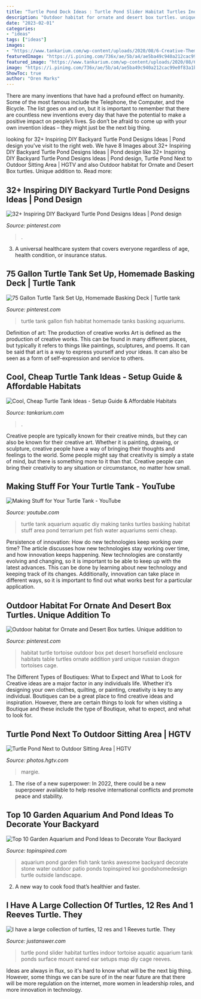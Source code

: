 ```yaml
---
title: "Turtle Pond Dock Ideas : Turtle Pond Slider Habitat Turtles Indoor Tortoise Aquatic Aquarium Tank Ponds Surface Mount Eared Ear Setups Map Diy Cage Reeves"
description: "Outdoor habitat for ornate and desert box turtles. unique addition to"
date: "2023-02-01"
categories:
- "ideas"
tags: ["ideas"]
images:
- "https://www.tankarium.com/wp-content/uploads/2020/08/6-Creative-Themed-Turtle-Aquarium.jpg"
featuredImage: "https://i.pinimg.com/736x/ae/5b/a4/ae5ba49c940a212cac99e0f83a1b9398.jpg"
featured_image: "https://www.tankarium.com/wp-content/uploads/2020/08/6-Creative-Themed-Turtle-Aquarium.jpg"
image: "https://i.pinimg.com/736x/ae/5b/a4/ae5ba49c940a212cac99e0f83a1b9398.jpg"
ShowToc: true
author: "Oren Marks"
---
```



There are many inventions that have had a profound effect on humanity. Some of the most famous include the Telephone, the Computer, and the Bicycle. The list goes on and on, but it is important to remember that there are countless new inventions every day that have the potential to make a positive impact on people’s lives. So don’t be afraid to come up with your own invention ideas – they might just be the next big thing.

	

		
looking for 32+ Inspiring DIY Backyard Turtle Pond Designs Ideas | Pond design you've visit to the right web. We have 8 Images about 32+ Inspiring DIY Backyard Turtle Pond Designs Ideas | Pond design like 32+ Inspiring DIY Backyard Turtle Pond Designs Ideas | Pond design, Turtle Pond Next to Outdoor Sitting Area | HGTV and also Outdoor habitat for Ornate and Desert Box turtles. Unique addition to. Read more:
		
    
## 32+ Inspiring DIY Backyard Turtle Pond Designs Ideas | Pond Design

<img loading=lazy src="https://i.pinimg.com/736x/ae/5b/a4/ae5ba49c940a212cac99e0f83a1b9398.jpg" onerror="this.onerror=null;this.src='https://tse2.mm.bing.net/th?id=OIP.e_6SeGNc_MqaJYmKdV1BKAHaFj&amp;pid=15.1';" alt="32+ Inspiring DIY Backyard Turtle Pond Designs Ideas | Pond design">

_Source: pinterest.com_

>. 

	

3. A universal healthcare system that covers everyone regardless of age, health condition, or insurance status.

    
## 75 Gallon Turtle Tank Set Up, Homemade Basking Deck | Turtle Tank

<img loading=lazy src="https://i.pinimg.com/736x/52/43/63/5243636cba88db7e048687ad0abb379a--turtle-tanks-pet-turtle.jpg" onerror="this.onerror=null;this.src='https://tse4.mm.bing.net/th?id=OIP.yBnISqtZv0Je7Y9xLwZg3AHaFj&amp;pid=15.1';" alt="75 Gallon Turtle Tank Set Up, Homemade Basking Deck | Turtle tank">

_Source: pinterest.com_

>turtle tank gallon fish habitat homemade tanks basking aquariums. 

	

Definition of art: The production of creative works
Art is defined as the production of creative works. This can be found in many different places, but typically it refers to things like paintings, sculptures, and poems. It can be said that art is a way to express yourself and your ideas. It can also be seen as a form of self-expression and service to others.

    
## Cool, Cheap Turtle Tank Ideas - Setup Guide &amp; Affordable Habitats

<img loading=lazy src="https://www.tankarium.com/wp-content/uploads/2020/08/6-Creative-Themed-Turtle-Aquarium.jpg" onerror="this.onerror=null;this.src='https://tse3.mm.bing.net/th?id=OIP.V4uQd_emicWRKW4QfmP8lAHaHa&amp;pid=15.1';" alt="Cool, Cheap Turtle Tank Ideas - Setup Guide &amp; Affordable Habitats">

_Source: tankarium.com_

>. 

	

Creative people are typically known for their creative minds, but they can also be known for their creative art. Whether it is painting, drawing, or sculpture, creative people have a way of bringing their thoughts and feelings to the world. Some people might say that creativity is simply a state of mind, but there is something more to it than that. Creative people can bring their creativity to any situation or circumstance, no matter how small.

    
## Making Stuff For Your Turtle Tank - YouTube

<img loading=lazy src="https://i.ytimg.com/vi/sQDepqFLpF4/maxresdefault.jpg" onerror="this.onerror=null;this.src='https://tse4.mm.bing.net/th?id=OIP.TqWDwxOjQ3uVzFF4oKKwJAHaEK&amp;pid=15.1';" alt="Making Stuff for Your Turtle Tank - YouTube">

_Source: youtube.com_

>turtle tank aquarium aquatic diy making tanks turtles basking habitat stuff area pond terrarium pet fish water aquariums semi cheap. 

	

Persistence of innovation: How do new technologies keep working over time?
The article discusses how new technologies stay working over time, and how innovation keeps happening. New technologies are constantly evolving and changing, so it is important to be able to keep up with the latest advances. This can be done by learning about new technology and keeping track of its changes. Additionally, innovation can take place in different ways, so it is important to find out what works best for a particular application.

    
## Outdoor Habitat For Ornate And Desert Box Turtles. Unique Addition To

<img loading=lazy src="https://i.pinimg.com/736x/d5/74/e1/d574e1fbdf760ed7c0d0635af8c91008--turtle-habitat-pet-turtle.jpg" onerror="this.onerror=null;this.src='https://tse4.mm.bing.net/th?id=OIP.R_EN6rkQxNQV2Ief4YHeowHaFj&amp;pid=15.1';" alt="Outdoor habitat for Ornate and Desert Box turtles. Unique addition to">

_Source: pinterest.com_

>habitat turtle tortoise outdoor box pet desert horsefield enclosure habitats table turtles ornate addition yard unique russian dragon tortoises cage. 

	

The Different Types of Boutiques: What to Expect and What to Look for
Creative ideas are a major factor in any individuals life. Whether it’s designing your own clothes, quilting, or painting, creativity is key to any individual. Boutiques can be a great place to find creative ideas and inspiration. However, there are certain things to look for when visiting a Boutique and these include the type of Boutique, what to expect, and what to look for.

    
## Turtle Pond Next To Outdoor Sitting Area | HGTV

<img loading=lazy src="https://hgtvhome.sndimg.com/content/dam/images/hgtv/fullset/2017/2/2/0/OA17-Margie-Grace_Ocean-Bluff_9.jpg.rend.hgtvcom.966.1449.suffix/1486056519516.jpeg" onerror="this.onerror=null;this.src='https://tse4.mm.bing.net/th?id=OIP.fYnVrMezuffv4p7kpLR_wQHaLH&amp;pid=15.1';" alt="Turtle Pond Next to Outdoor Sitting Area | HGTV">

_Source: photos.hgtv.com_

>margie. 

	

1. The rise of a new superpower: In 2022, there could be a new superpower available to help resolve international conflicts and promote peace and stability.

    
## Top 10 Garden Aquarium And Pond Ideas To Decorate Your Backyard

<img loading=lazy src="https://www.topinspired.com/wp-content/uploads/2015/05/7-Stone-Aquarium.jpg" onerror="this.onerror=null;this.src='https://tse1.mm.bing.net/th?id=OIP.lPhtH9PWcN9LVhwRqIm7VQHaFr&amp;pid=15.1';" alt="Top 10 Garden Aquarium and Pond Ideas to Decorate Your Backyard">

_Source: topinspired.com_

>aquarium pond garden fish tank tanks awesome backyard decorate stone water outdoor patio ponds topinspired koi goodshomedesign turtle outside landscape. 

	

2. A new way to cook food that’s healthier and faster.

    
## I Have A Large Collection Of Turtles, 12 Res And 1 Reeves Turtle. They

<img loading=lazy src="https://f01.justanswer.com/ref/http_www.tortoisetrust.org/articles/SMPond2.jpg" onerror="this.onerror=null;this.src='https://tse3.mm.bing.net/th?id=OIP.a6z-0fs9-e2dT_rRmkkOPwAAAA&amp;pid=15.1';" alt="I have a large collection of turtles, 12 res and 1 Reeves turtle. They">

_Source: justanswer.com_

>turtle pond slider habitat turtles indoor tortoise aquatic aquarium tank ponds surface mount eared ear setups map diy cage reeves. 

	

Ideas are always in flux, so it's hard to know what will be the next big thing. However, some things we can be sure of in the near future are that there will be more regulation on the internet, more women in leadership roles, and more innovation in technology.

